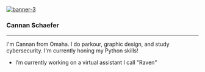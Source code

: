 <a href="https://ibb.co/7nkqz7n"><img src="https://i.ibb.co/3pRnstp/banner-3.png" alt="banner-3" border="0"></a>
### Cannan Schaefer
* * *
I'm Cannan from Omaha. I do parkour, graphic design, and study cybersecurity. I'm currently honing my Python skills!

- I’m currently working on a virtual assistant I call "Raven"
